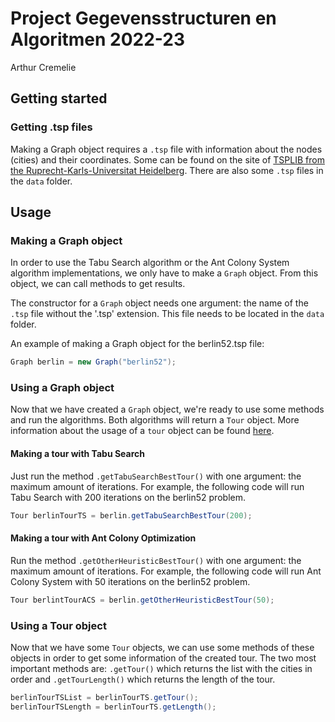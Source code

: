 # Project Gegevensstructuren en Algoritmen 2022-23
Arthur Cremelie

## Getting started

### Getting .tsp files
Making a Graph object requires a `.tsp` file with information about the nodes (cities) and their coordinates. Some can be found on the site of [TSPLIB from the Ruprecht-Karls-Universitat Heidelberg](http://comopt.ifi.uni-heidelberg.de/software/TSPLIB95/). There are also some `.tsp` files in the `data` folder.

## Usage

### Making a Graph object
In order to use the Tabu Search algorithm or the Ant Colony System algorithm implementations, we only have to make a `Graph` object. From this object, we can call methods to get results.

The constructor for a `Graph` object needs one argument: the name of the `.tsp` file without the '.tsp' extension. This file needs to be located in the `data` folder.

An example of making a Graph object for the berlin52.tsp file:
```java
Graph berlin = new Graph("berlin52");
```

### Using a Graph object
Now that we have created a `Graph` object, we're ready to use some methods and run the algorithms. Both algorithms will return a `Tour` object. More information about the usage of a `tour` object can be found [here](#using-a-tour-object).

#### Making a tour with Tabu Search
Just run the method `.getTabuSearchBestTour()` with one argument: the maximum amount of iterations. For example, the following code will run Tabu Search with 200 iterations on the berlin52 problem.
```java
Tour berlinTourTS = berlin.getTabuSearchBestTour(200);
```

#### Making a tour with Ant Colony Optimization
Run the method `.getOtherHeuristicBestTour()` with one argument: the maximum amount of iterations. For example, the following code will run Ant Colony System with 50 iterations on the berlin52 problem.
```java
Tour berlintTourACS = berlin.getOtherHeuristicBestTour(50);
```
### Using a Tour object
Now that we have some `Tour` objects, we can use some methods of these objects in order to get some information of the created tour. The two most important methods are: `.getTour()` which returns the list with the cities in order and `.getTourLength()` which returns the length of the tour.
```java
berlinTourTSList = berlinTourTS.getTour();
berlinTourTSLength = berlinTourTS.getLength();
```